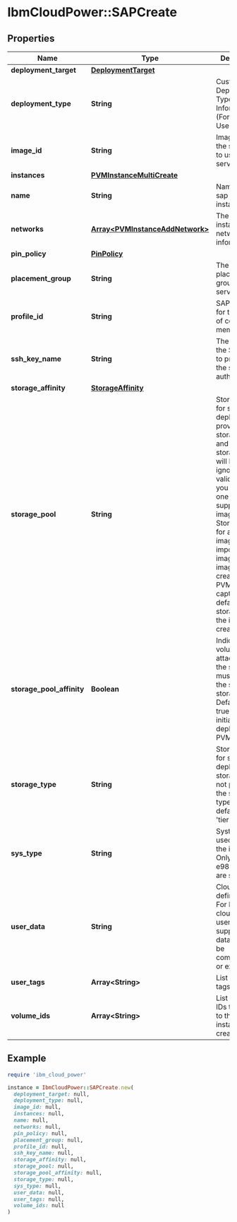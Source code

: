 # IbmCloudPower::SAPCreate

## Properties

| Name | Type | Description | Notes |
| ---- | ---- | ----------- | ----- |
| **deployment_target** | [**DeploymentTarget**](DeploymentTarget.md) |  | [optional] |
| **deployment_type** | **String** | Custom SAP Deployment Type Information (For Internal Use Only) | [optional] |
| **image_id** | **String** | Image ID of the sap image to use for the server |  |
| **instances** | [**PVMInstanceMultiCreate**](PVMInstanceMultiCreate.md) |  | [optional] |
| **name** | **String** | Name of the sap pvm-instance |  |
| **networks** | [**Array&lt;PVMInstanceAddNetwork&gt;**](PVMInstanceAddNetwork.md) | The pvm instance networks information |  |
| **pin_policy** | [**PinPolicy**](PinPolicy.md) |  | [optional] |
| **placement_group** | **String** | The placement group for the server | [optional] |
| **profile_id** | **String** | SAP Profile ID for the amount of cores and memory |  |
| **ssh_key_name** | **String** | The name of the SSH Key to provide to the server for authenticating | [optional] |
| **storage_affinity** | [**StorageAffinity**](StorageAffinity.md) |  | [optional] |
| **storage_pool** | **String** | Storage Pool for server deployment; if provided then storageAffinity and storageType will be ignored; Only valid when you deploy one of the IBM supplied stock images. Storage pool for a custom image (an imported image or an image that is created from a PVMInstance capture) defaults to the storage pool the image was created in | [optional] |
| **storage_pool_affinity** | **Boolean** | Indicates if all volumes attached to the server must reside in the same storage pool; Defaults to true when initially deploying a PVMInstance | [optional][default to true] |
| **storage_type** | **String** | Storage type for server deployment; if storageType is not provided the storage type will default to &#39;tier3&#39;. | [optional] |
| **sys_type** | **String** | System type used to host the instance. Only e880, e980, e1080 are supported | [optional] |
| **user_data** | **String** | Cloud init user defined data; For FLS, only cloud-config user-data is supported and data must not be compressed or exceed 63K | [optional] |
| **user_tags** | **Array&lt;String&gt;** | List of user tags | [optional] |
| **volume_ids** | **Array&lt;String&gt;** | List of Volume IDs to attach to the pvm-instance on creation | [optional] |

## Example

```ruby
require 'ibm_cloud_power'

instance = IbmCloudPower::SAPCreate.new(
  deployment_target: null,
  deployment_type: null,
  image_id: null,
  instances: null,
  name: null,
  networks: null,
  pin_policy: null,
  placement_group: null,
  profile_id: null,
  ssh_key_name: null,
  storage_affinity: null,
  storage_pool: null,
  storage_pool_affinity: null,
  storage_type: null,
  sys_type: null,
  user_data: null,
  user_tags: null,
  volume_ids: null
)
```

